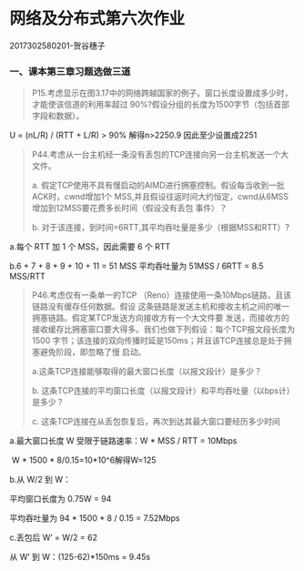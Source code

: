 # 网络及分布式第六次作业

2017302580201-贺谷穗子

### 一、课本第三章习题选做三道

> P15.考虑显示在图3.17中的网络跨越国家的例子。窗口长度设置成多少时，才能使该信道的利用率超过 90%?假设分组的长度为1500字节（包括首部字段和数据）。

U = (nL/R) / (RTT + L/R) > 90% 解得n>2250.9 因此至少设置成2251



> P44.考虑从一台主机经一条没有丢包的TCP连接向另一台主机发送一个大文件。
>
>  a. 假定TCP使用不具有慢启动的AIMD进行拥塞控制。假设每当收到一批ACK时，cwnd增加1个 MSS,并且假设往返时间大约恒定，cwnd从6MSS增加到12MSS要花费多长时间（假设没有丢包 事件）？
>
> b. 对于该连接，到时间=6RTT,其平均吞吐量是多少（根据MSS和RTT）?

a.每个 RTT 加 1 个 MSS，因此需要 6 个 RTT

b.6 + 7 + 8 + 9 + 10 + 11 = 51 MSS   平均吞吐量为 51MSS / 6RTT = 8.5 MSS/RTT



> P46.考虑仅有一条单一的TCP （Reno）连接使用一条10Mbps链路，且该链路没有缓存任何数据。假设 这条链路是发送主机和接收主机之间的唯一拥塞链路。假定某TCP发送方向接收方有一个大文件要 发送，而接收方的接收缓存比拥塞窗口要大得多。我们也做下列假设：每个TCP报文段长度为1500 字节；该连接的双向传播时延是150ms；并且该TCP连接总是处于拥塞避免阶段，即忽略了慢 启动。 
>
> a.这条TCP连接能够取得的最大窗口长度（以报文段计）是多少？ 
>
> b. 这条TCP连接的平均窗口长度（以报文段计）和平均吞吐量（以bps计）是多少？
>
> c. 这条TCP连接在从丢包恢复后，再次到达其最大窗口要经历多少时间

a.最大窗口长度 W 受限于链路速率：W * MSS / RTT = 10Mbps     

​    W * 1500 * 8/0.15=10*10^6解得W=125

b.从 W/2 到 W：

   平均窗口长度为 0.75W = 94

   平均吞吐量为 94 * 1500 * 8 / 0.15 = 7.52Mbps

c.丢包后 W’ = W/2  = 62

   从 W’ 到 W：(125-62)*150ms = 9.45s

